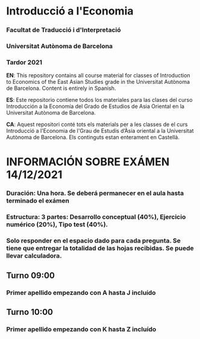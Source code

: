 # Introducció a l'Economia

### Facultat de Traducció i d'Interpretació
### Universitat Autònoma de Barcelona
### Tardor 2021

**EN**: This repository contains all course material for classes of Introduction to Economics of the East Asian Studies grade in the Universitat Autònoma de Barcelona. Content is entirely in Spanish.

**ES**: Este repositorio contiene todos los materiales para las clases del curso Introducción a la Economía del Grado de Estudios de Asia Oriental en la Universitat Autònoma de Barcelona.

**CA**: Aquest repositori conté tots els materials per a les classes de el curs Introducció a l'Economia de l'Grau de Estudis d’Àsia oriental a la Universitat Autònoma de Barcelona. Els continguts estan enterament en Castellà.

# INFORMACIÓN SOBRE EXÁMEN 14/12/2021

### Duración: Una hora. Se deberá permanecer en el aula hasta terminado el exámen
### Estructura: 3 partes: Desarrollo conceptual (40%), Ejercicio numérico (20%), Tipo test (40%). 
### Solo responder en el espacio dado para cada pregunta. Se tiene que entregar la totalidad de las hojas recibidas. Se puede llevar calculadora.   

## Turno 09:00
### Primer apellido empezando con A hasta J incluído

## Turno 10:00
### Primer apellido empezando con K hasta Z incluído 
